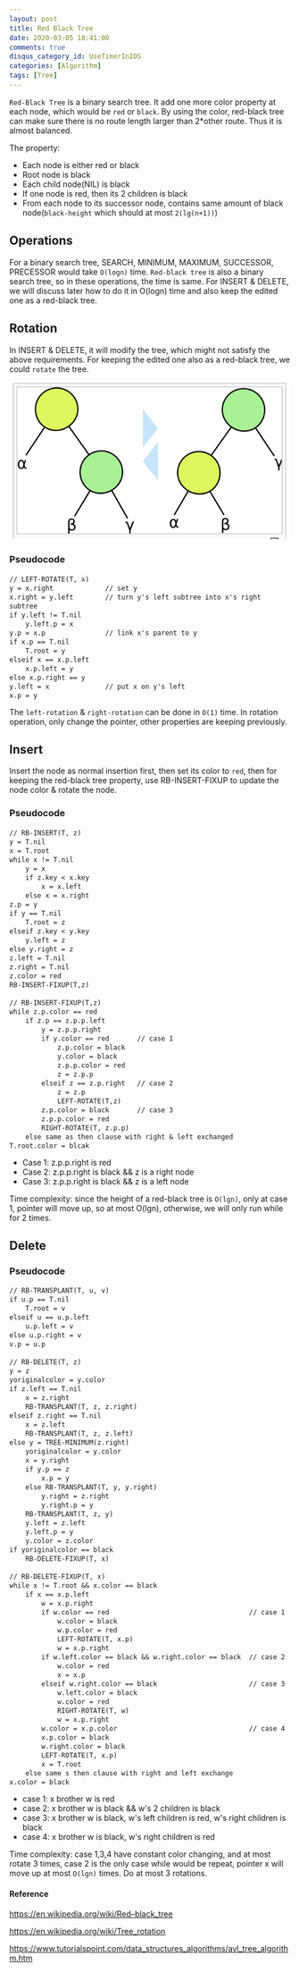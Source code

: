 ```yaml
---
layout: post
title: Red Black Tree
date: 2020-03-05 18:41:00
comments: true
disqus_category_id: UseTimerInIOS
categories: [Algorithm]
tags: [Tree]
---
```


`Red-Black Tree` is a binary search tree. It add one more color property at each node, which would be `red` or `black`. By using the color, red-black tree can make sure there is no route length larger than 2*other route. Thus it is almost balanced.

The property:

- Each node is either red or black
- Root node is black
- Each child node(NIL) is black
- If one node is red, then its 2 children is black
- From each node to its successor node, contains same amount of black node(`black-height` which should at most `2(lg(n+1))`)

## Operations

For a binary search tree, SEARCH, MINIMUM, MAXIMUM, SUCCESSOR, PRECESSOR would take `O(logn)` time. `Red-black tree` is also a binary search tree, so in these operations, the time is same. For INSERT & DELETE, we will discuss later how to do it in O(logn) time and also keep the edited one as a red-black tree.

## Rotation

In INSERT & DELETE, it will modify the tree, which might not satisfy the above requirements. For keeping the edited one also as a red-black tree, we could `rotate` the tree.

![tree_rotation](/images/2020-03-05-Red-Black-Tree/tree_rotation.png)

### Pseudocode

```
// LEFT-ROTATE(T, x)
y = x.right  			// set y
x.right = y.left		// turn y's left subtree into x's right subtree
if y.left != T.nil
	y.left.p = x
y.p = x.p				// link x's parent to y
if x.p == T.nil
	T.root = y
elseif x == x.p.left
	x.p.left = y
else x.p.right == y
y.left = x				// put x on y's left
x.p = y
```

The `left-rotation` & `right-rotation` can be done in `O(1)` time. In rotation operation, only change the pointer, other properties are keeping previously.

## Insert

Insert the node as normal insertion first, then set its color to `red`, then for keeping the red-black tree property, use RB-INSERT-FIXUP to update the node color & rotate the node.

### Pseudocode

```
// RB-INSERT(T, z)
y = T.nil
x = T.root
while x != T.nil
	y = x
	if z.key < x.key
		x = x.left
	else x = x.right
z.p = y
if y == T.nil
	T.root = z
elseif z.key < y.key
	y.left = z
else y.right = z
z.left = T.nil
z.right = T.nil
z.color = red
RB-INSERT-FIXUP(T,z)

// RB-INSERT-FIXUP(T,z)
while z.p.color == red
	if z.p == z.p.p.left
		y = z.p.p.right
		if y.color == red 		// case 1
			z.p.color = black
			y.color = black
			z.p.p.color = red
			z = z.p.p
		elseif z == z.p.right	// case 2
			z = z.p
			LEFT-ROTATE(T,z)
		z.p.color = black		// case 3
		z.p.p.color = red
		RIGHT-ROTATE(T, z.p.p)
	else same as then clause with right & left exchanged
T.root.color = blcak
```

- Case 1: z.p.p.right is red
- Case 2: z.p.p.right is black && z is a right node
- Case 3: z.p.p.right is black && z is a left node

Time complexity: since the height of a red-black tree is `O(lgn)`, only at case 1, pointer will move up, so at most O(lgn), otherwise, we will only run while for 2 times.

## Delete

### Pseudocode

```
// RB-TRANSPLANT(T, u, v)
if u.p == T.nil
	T.root = v
elseif u == u.p.left
	u.p.left = v
else u.p.right = v
v.p = u.p

// RB-DELETE(T, z)
y = z
yoriginalcolor = y.color
if z.left == T.nil
	x = z.right
	RB-TRANSPLANT(T, z, z.right)
elseif z.right == T.nil
	x = z.left
	RB-TRANSPLANT(T, z, z.left)
else y = TREE-MINIMUM(z.right)
	yoriginalcolor = y.color
	x = y.right
	if y.p == z
		x.p = y
	else RB-TRANSPLANT(T, y, y.right)
		y.right = z.right
		y.right.p = y
	RB-TRANSPLANT(T, z, y)
	y.left = z.left
	y.left.p = y
	y.color = z.color
if yoriginalcolor == black
	RB-DELETE-FIXUP(T, x)

// RB-DELETE-FIXUP(T, x)
while x != T.root && x.color == black
	if x == x.p.left
		w = x.p.right
		if w.color == red									// case 1
			w.color = black
			w.p.color = red
			LEFT-ROTATE(T, x.p)
			w = x.p.right
		if w.left.color == black && w.right.color == black	// case 2
			w.color = red
			x = x.p
		elseif w.right.color == black						// case 3
			w.left.color = black
			w.color = red
			RIGHT-ROTATE(T, w)
			w = x.p.right
		w.color = x.p.color									// case 4
		x.p.color = black
		w.right.color = black
		LEFT-ROTATE(T, x.p)
		x = T.root
	else same s then clause with right and left exchange
x.color = black
```

- case 1: x brother w is red
- case 2: x brother w is black && w's 2 children is black
- case 3: x brother w is black, w's left children is red, w's right children is black
- case 4: x brother w is black, w's right children is red

Time complexity: case 1,3,4 have constant color changing, and at most rotate 3 times, case 2 is the only case while would be repeat, pointer x will move up at most `O(lgn)` times. Do at most 3 rotations. 

#### Reference

<https://en.wikipedia.org/wiki/Red–black_tree>

<https://en.wikipedia.org/wiki/Tree_rotation>

<https://www.tutorialspoint.com/data_structures_algorithms/avl_tree_algorithm.htm>
